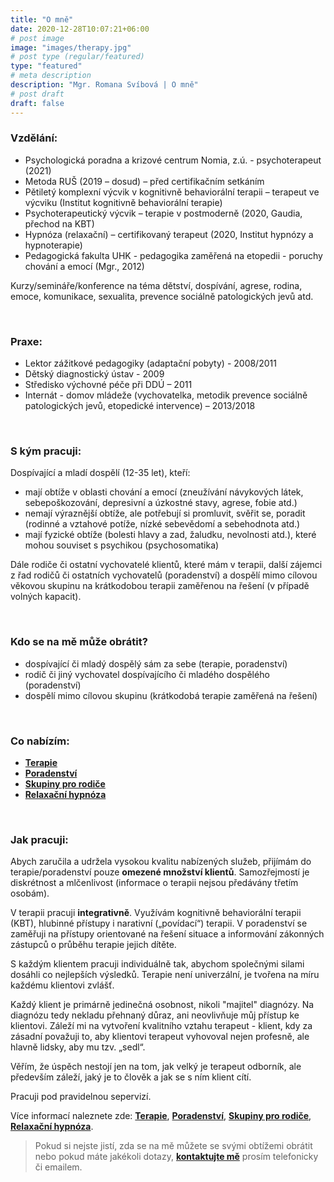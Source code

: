 ```yaml
---
title: "O mně"
date: 2020-12-28T10:07:21+06:00
# post image
image: "images/therapy.jpg"
# post type (regular/featured)
type: "featured"
# meta description
description: "Mgr. Romana Svíbová | O mně"
# post draft
draft: false
---
```


### Vzdělání:
- Psychologická poradna a krizové centrum Nomia, z.ú. - psychoterapeut (2021)
- Metoda RUŠ (2019 – dosud) – před certifikačním setkáním
- Pětiletý komplexní výcvik v kognitivně behaviorální terapii – terapeut ve výcviku (Institut kognitivně behaviorální terapie)
- Psychoterapeutický výcvik – terapie v postmoderně (2020, Gaudia, přechod na KBT)
- Hypnóza (relaxační) – certifikovaný terapeut (2020, Institut hypnózy a hypnoterapie)
- Pedagogická fakulta UHK - pedagogika zaměřená na etopedii - poruchy chování a emocí (Mgr., 2012)

Kurzy/semináře/konference na téma dětství, dospívání, agrese, rodina, emoce, komunikace, sexualita, prevence sociálně patologických jevů atd.

<br>

### Praxe:
- Lektor zážitkové pedagogiky (adaptační pobyty) - 2008/2011
- Dětský diagnostický ústav - 2009
- Středisko výchovné péče při DDÚ – 2011
- Internát - domov mládeže (vychovatelka, metodik prevence sociálně patologických jevů, etopedické intervence) – 2013/2018

<br>

### S kým pracuji:
Dospívající a mladí dospělí (12-35 let), kteří:
- mají obtíže v oblasti chování a emocí (zneužívání návykových látek, sebepoškozování, depresivní a úzkostné stavy, agrese, fobie atd.)
- nemají výraznější obtíže, ale potřebují si promluvit, svěřit se, poradit (rodinné a vztahové potíže, nízké sebevědomí a sebehodnota atd.)
- mají fyzické obtíže (bolesti hlavy a zad, žaludku, nevolnosti atd.), které mohou souviset s psychikou (psychosomatika)

Dále rodiče či ostatní vychovatelé klientů, které mám v terapii, další zájemci z řad rodičů či ostatních vychovatelů (poradenství) a dospělí mimo cílovou věkovou skupinu na krátkodobou terapii zaměřenou na řešení (v případě volných kapacit).

<br>

### Kdo se na mě může obrátit?
- dospívající či mladý dospělý sám za sebe (terapie, poradenství)
- rodič či jiný vychovatel dospívajícího či mladého dospělého (poradenství)
- dospělí mimo cílovou skupinu (krátkodobá terapie zaměřená na řešení)

<br>

### Co nabízím:
- [**Terapie**](/terapie)
- [**Poradenství**](/poradenstvi)
- [**Skupiny pro rodiče**](/skupiny)
- [**Relaxační hypnóza**](/hypnoza)

<br>

### Jak pracuji:
Abych zaručila a udržela vysokou kvalitu nabízených služeb, přijímám do terapie/poradenství pouze **omezené množství klientů**. Samozřejmostí je diskrétnost a mlčenlivost (informace o terapii nejsou předávány třetím osobám).

V terapii pracuji **integrativně**. Využívám kognitivně behaviorální terapii (KBT), hlubinné přístupy i narativní („povídací“) terapii. V poradenství se zaměřuji na přístupy orientované na řešení situace a informování zákonných zástupců o průběhu terapie jejich dítěte.

S každým klientem pracuji individuálně tak, abychom společnými silami dosáhli co nejlepších výsledků. Terapie není univerzální, je tvořena na míru každému klientovi zvlášť.

Každý klient je primárně jedinečná osobnost, nikoli "majitel" diagnózy. Na diagnózu tedy nekladu přehnaný důraz, ani neovlivňuje můj přístup ke klientovi. Záleží mi na vytvoření kvalitního vztahu terapeut - klient, kdy za zásadní považuji to, aby klientovi terapeut vyhovoval nejen profesně, ale hlavně lidsky, aby mu tzv. „sedl“.

Věřím, že úspěch nestojí jen na tom, jak velký je terapeut odborník, ale především záleží, jaký je to člověk a jak se s ním klient cítí.

Pracuji pod pravidelnou sepervizí.

Více informací naleznete zde: [**Terapie**](/terapie), [**Poradenství**](/poradenstvi), [**Skupiny pro rodiče**](/skupiny), [**Relaxační hypnóza**](/hypoza).

> Pokud si nejste jistí, zda se na mě můžete se svými obtížemi obrátit nebo pokud máte jakékoli dotazy, [**kontaktujte mě**](/contact) prosím telefonicky či emailem.
